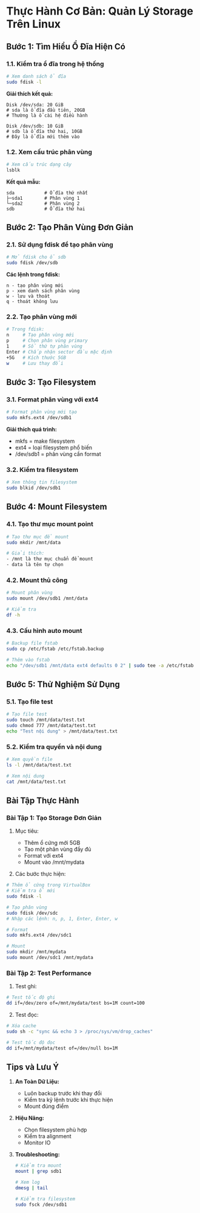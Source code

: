 # Thực Hành Cơ Bản: Quản Lý Storage Trên Linux

## Bước 1: Tìm Hiểu Ổ Đĩa Hiện Có

### 1.1. Kiểm tra ổ đĩa trong hệ thống
```bash
# Xem danh sách ổ đĩa
sudo fdisk -l
```

**Giải thích kết quả:**
```
Disk /dev/sda: 20 GiB
# sda là ổ đĩa đầu tiên, 20GB
# Thường là ổ cài hệ điều hành

Disk /dev/sdb: 10 GiB
# sdb là ổ đĩa thứ hai, 10GB
# Đây là ổ đĩa mới thêm vào
```

### 1.2. Xem cấu trúc phân vùng
```bash
# Xem cấu trúc dạng cây
lsblk
```

**Kết quả mẫu:**
```
sda           # Ổ đĩa thứ nhất
├─sda1        # Phân vùng 1
└─sda2        # Phân vùng 2
sdb           # Ổ đĩa thứ hai
```

## Bước 2: Tạo Phân Vùng Đơn Giản

### 2.1. Sử dụng fdisk để tạo phân vùng
```bash
# Mở fdisk cho ổ sdb
sudo fdisk /dev/sdb
```

**Các lệnh trong fdisk:**
```
n - tạo phân vùng mới
p - xem danh sách phân vùng
w - lưu và thoát
q - thoát không lưu
```

### 2.2. Tạo phân vùng mới
```bash
# Trong fdisk:
n     # Tạo phân vùng mới
p     # Chọn phân vùng primary
1     # Số thứ tự phân vùng
Enter # Chấp nhận sector đầu mặc định
+5G   # Kích thước 5GB
w     # Lưu thay đổi
```

## Bước 3: Tạo Filesystem

### 3.1. Format phân vùng với ext4
```bash
# Format phân vùng mới tạo
sudo mkfs.ext4 /dev/sdb1
```

**Giải thích quá trình:**
- mkfs = make filesystem
- ext4 = loại filesystem phổ biến
- /dev/sdb1 = phân vùng cần format

### 3.2. Kiểm tra filesystem
```bash
# Xem thông tin filesystem
sudo blkid /dev/sdb1
```

## Bước 4: Mount Filesystem

### 4.1. Tạo thư mục mount point
```bash
# Tạo thư mục để mount
sudo mkdir /mnt/data

# Giải thích:
- /mnt là thư mục chuẩn để mount
- data là tên tự chọn
```

### 4.2. Mount thủ công
```bash
# Mount phân vùng
sudo mount /dev/sdb1 /mnt/data

# Kiểm tra
df -h
```

### 4.3. Cấu hình auto mount
```bash
# Backup file fstab
sudo cp /etc/fstab /etc/fstab.backup

# Thêm vào fstab
echo "/dev/sdb1 /mnt/data ext4 defaults 0 2" | sudo tee -a /etc/fstab
```

## Bước 5: Thử Nghiệm Sử Dụng

### 5.1. Tạo file test
```bash
# Tạo file test
sudo touch /mnt/data/test.txt
sudo chmod 777 /mnt/data/test.txt
echo "Test nội dung" > /mnt/data/test.txt
```

### 5.2. Kiểm tra quyền và nội dung
```bash
# Xem quyền file
ls -l /mnt/data/test.txt

# Xem nội dung
cat /mnt/data/test.txt
```

## Bài Tập Thực Hành

### Bài Tập 1: Tạo Storage Đơn Giản
1. Mục tiêu:
   - Thêm ổ cứng mới 5GB
   - Tạo một phân vùng đầy đủ
   - Format với ext4
   - Mount vào /mnt/mydata

2. Các bước thực hiện:
```bash
# Thêm ổ cứng trong VirtualBox
# Kiểm tra ổ mới
sudo fdisk -l

# Tạo phân vùng
sudo fdisk /dev/sdc
# Nhập các lệnh: n, p, 1, Enter, Enter, w

# Format
sudo mkfs.ext4 /dev/sdc1

# Mount
sudo mkdir /mnt/mydata
sudo mount /dev/sdc1 /mnt/mydata
```

### Bài Tập 2: Test Performance
1. Test ghi:
```bash
# Test tốc độ ghi
dd if=/dev/zero of=/mnt/mydata/test bs=1M count=100
```

2. Test đọc:
```bash
# Xóa cache
sudo sh -c "sync && echo 3 > /proc/sys/vm/drop_caches"

# Test tốc độ đọc
dd if=/mnt/mydata/test of=/dev/null bs=1M
```

## Tips và Lưu Ý

1. **An Toàn Dữ Liệu:**
   - Luôn backup trước khi thay đổi
   - Kiểm tra kỹ lệnh trước khi thực hiện
   - Mount đúng điểm

2. **Hiệu Năng:**
   - Chọn filesystem phù hợp
   - Kiểm tra alignment
   - Monitor IO

3. **Troubleshooting:**
   ```bash
   # Kiểm tra mount
   mount | grep sdb1
   
   # Xem log
   dmesg | tail
   
   # Kiểm tra filesystem
   sudo fsck /dev/sdb1
   ```

